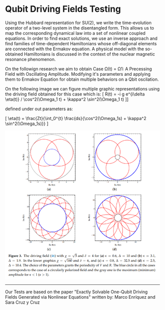 # Qubit Driving Fields Testing

Using the Hubbard representation for SU(2), we write the time-evolution operator of a
two-level system in the disentangled form. This allows us to map the corresponding dynamical law
into a set of nonlinear coupled equations. In order to find exact solutions, we use an inverse approach
and find families of time-dependent Hamiltonians whose off-diagonal elements are connected with
the Ermakov equation. A physical model with the so-obtained Hamiltonians is discussed in the
context of the nuclear magnetic resonance phenomenon.

On the followign research we aim to obtain Case Ω(t) = Ω1: A Precessing Field with Oscillating Amplitude. 
Modifying it's parameters and applying them to Ermakov Equation for obtain multiple behaviors on a Qbit oscilation. 

On the following image we can figure multiple graphic representations using the driving field obtained for this case which is:
\[ R(t) = -i g e^{i\delta \eta(t)} / \cos^2(\Omega_1 t) + \kappa^2 \sin^2(\Omega_1 t) \]]

defined under out parameters as: 

\[ \eta(t) = \frac{Zt}{\int_0^{t} \frac{ds}{\cos^2(\Omega_1s) + \kappa^2 \sin^2(\Omega_1s)}} \]

<p align="left"> <img src="img\paperExamples\graficasPaper.png"/> </p>

__________________________________________________________________________________________________________

Our Tests are based on the paper "Exactly Solvable One-Qubit Driving Fields Generated
via Nonlinear Equations" 
written by:  Marco Enríquez and Sara Cruz y Cruz



